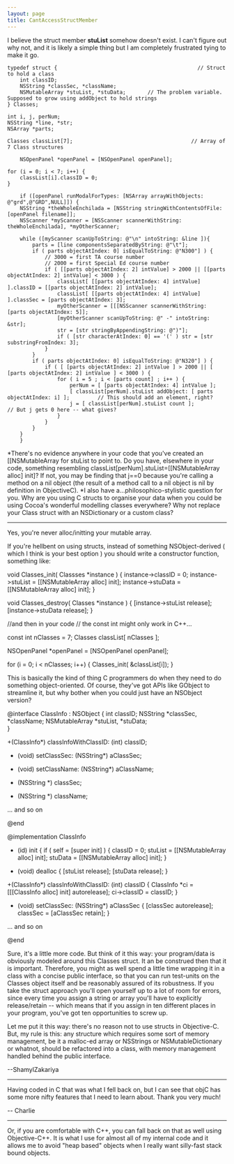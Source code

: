```yaml
---
layout: page
title: CantAccessStructMember
---
```


I believe the struct member **stuList** somehow doesn't exist.  I can't figure out why not, and it is likely a simple thing but I am completely frustrated tying to make it go.

    
	typedef struct {                                             // Struct to hold a class
		int classID;
		NSString *classSec, *className;
		NSMutableArray *stuList, *stuData;       // The problem variable.  Supposed to grow using addObject to hold strings
	} Classes;
	
	int i, j, perNum;
	NSString *line, *str;
	NSArray *parts;
	
	Classes classList[7];                                      // Array of 7 Class structures

        NSOpenPanel *openPanel = [NSOpenPanel openPanel];

	for (i = 0; i < 7; i++) {
		classList[i].classID = 0;
	}

        if ([openPanel runModalForTypes: [NSArray arrayWithObjects: @"grd",@"GRD",NULL]]) {
		NSString *theWholeEnchilada = [NSString stringWithContentsOfFile: [openPanel filename]]; 
		NSScanner *myScanner = [NSScanner scannerWithString: theWholeEnchilada], *myOtherScanner;
		
		while ([myScanner scanUpToString: @"\n" intoString: &line ]){ 
			parts = [line componentsSeparatedByString: @"\t"];
			if ( parts objectAtIndex: 0] isEqualToString: @"N300"] ) {
				// 3000 = first TA course number
				// 2000 = first Special Ed course number
				if ( [[parts objectAtIndex: 2] intValue] > 2000 || [[parts objectAtIndex: 2] intValue] < 3000 ) {
					classList[ [[parts objectAtIndex: 4] intValue] ].classID = [[parts objectAtIndex: 2] intValue];
					classList[ [[parts objectAtIndex: 4] intValue] ].classSec = [parts objectAtIndex: 3];
					myOtherScanner = [[[NSScanner scannerWithString: [parts objectAtIndex: 5]];
					[myOtherScanner scanUpToString: @" -" intoString: &str];
					str = [str stringByAppendingString: @")"];
					if ( [str characterAtIndex: 0] == '(' ) str = [str substringFromIndex: 3];
				}
			}
			if ( parts objectAtIndex: 0] isEqualToString: @"N320"] ) {
				if ( [ [parts objectAtIndex: 2] intValue ] > 2000 || [ [parts objectAtIndex: 2] intValue ] < 3000 ) {
					for ( i = 5 ; i < [parts count] ; i++ ) {
						perNum = [ [parts objectAtIndex: 4] intValue ];
						[ classList[perNum].stuList addObject: [ parts objectAtIndex: i] ];         // This should add an element, right?
						j = [ classList[perNum].stuList count ];                                                 // But j gets 0 here -- what gives?
					}
				}
			}
		}
        }




*There's no evidence anywhere in your code that you've created an [[NSMutableArray for     stuList to point to. Do you have, elsewhere in your code, something resembling     classList[perNum].stuList=[[NSMutableArray alloc] init]? If not, you may be finding that     j==0 because you're calling a method on a nil object (the result of a method call to a nil object is nil by definition in ObjectiveC).
*I also have a...philosophico-stylistic question for you. Why are you using C structs to organise your data when you could be using Cocoa's wonderful modelling classes everywhere? Why not replace your Class struct with an NSDictionary or a custom class?

----

Yes, you're never alloc/initting your mutable array.

If you're hellbent on using structs, instead of something NSObject-derived ( which I think is your best option ) you should write a constructor function, something like:

    

void Classes_init( Classses *instance )
{
  instance->classID = 0;
  instance->stuList = [[NSMutableArray alloc] init];
  instance->stuData = [[NSMutableArray alloc] init];
}

void Classes_destroy( Classes *instance )
{
  [instance->stuList release];
  [instance->stuData release];
}

//and then in your code
// the const int might only work in C++...

const int nClasses = 7;
Classes classList[ nClasses ];

NSOpenPanel *openPanel = [NSOpenPanel openPanel];

for (i = 0; i < nClasses; i++) {
  Classes_init( &classList[i]);
}



This is basically the kind of thing C programmers do when they need to do something object-oriented. Of course, they've got APIs like GObject to streamline it, but why bother when you could just have an NSObject version?

    

@interface ClassInfo : NSObject
{
  int classID;
  NSString *classSec, *className;
  NSMutableArray *stuList, *stuData;   
}

+(ClassInfo*) classInfoWithClassID: (int) classID;

- (void) setClassSec: (NSString*) aClassSec;
- (void) setClassName: (NSString*) aClassName;

- (NSString *) classSec;
- (NSString *) className;

... and so on

@end

@implementation ClassInfo

- (id) init {
  if ( self = [super init] )
  {
    classID = 0;
    stuList = [[NSMutableArray alloc] init];
    stuData = [[NSMutableArray alloc] init];
}

- (void) dealloc {
  [stuList release];
  [stuData release];
}

+(ClassInfo*) classInfoWithClassID: (int) classID
{
  ClassInfo *ci = [[[ClassInfo alloc] init] autorelease];
  ci->classID = classID;
}

- (void) setClassSec: (NSString*) aClassSec
{
  [classSec autorelease];
  classSec = [aClassSec retain];
}

... and so on

@end



Sure, it's a little more code. But think of it this way: your program/data is obviously modeled around this Classes struct. It an be construed then that it is important. Therefore, you might as well spend a little time wrapping it in a class with a concise public interface, so that you can run test-units on the Classes object itself and be reasonably assured of its robustness. If you take the struct approach you'll open yourself up to a lot of room for errors, since every time you assign a string or array you'll have to explicitly release/retain -- which means that if you assign in ten different places in your program, you've got ten opportunities to screw up.

Let me put it this way: there's no reason not to use structs in Objective-C. But, my rule is this: any structure which requires some sort of memory management, be it a malloc-ed array or NSStrings or NSMutableDictionary or whatnot, should be refactored into a class, with memory management handled behind the public interface.

--ShamylZakariya

----

Having coded in C that was what I fell back on, but I can see that objC has some more nifty features that I need to learn about.  Thank you very much!

-- Charlie

----
Or, if you are comfortable with C++, you can fall back on that as well using Objective-C++. It is what I use for almost all of my internal code and it allows me to avoid "heap based" objects when I really want silly-fast stack bound objects.

